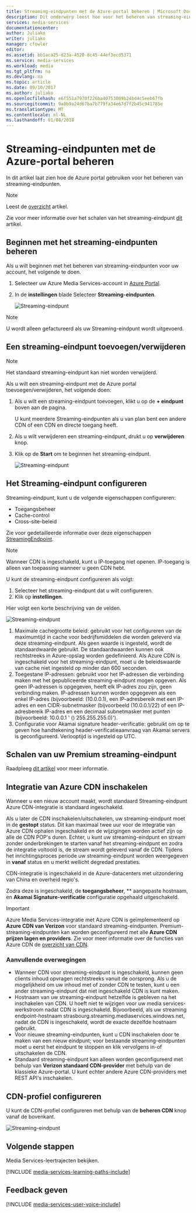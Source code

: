 ```yaml
---
title: Streaming-eindpunten met de Azure-portal beheren | Microsoft Docs
description: Dit onderwerp leest hoe voor het beheren van streaming-eindpunten met de Azure-portal.
services: media-services
documentationcenter: 
author: Juliako
writer: juliako
manager: cfowler
editor: 
ms.assetid: bb1aca25-d23a-4520-8c45-44ef3ecd5371
ms.service: media-services
ms.workload: media
ms.tgt_pltfrm: na
ms.devlang: na
ms.topic: article
ms.date: 09/10/2017
ms.author: juliako
ms.openlocfilehash: e6f551a7970f226ba40753009b24bd4c5eeb67fb
ms.sourcegitcommit: 9a8b9a24d67ba7b779fa34e67d7f2b45c941785e
ms.translationtype: MT
ms.contentlocale: nl-NL
ms.lasthandoff: 01/08/2018
---
```

# <a name="manage-streaming-endpoints-with-the-azure-portal"></a>Streaming-eindpunten met de Azure-portal beheren

In dit artikel laat zien hoe de Azure portal gebruiken voor het beheren van streaming-eindpunten. 

>[!NOTE]
>Leest de [overzicht](media-services-streaming-endpoints-overview.md) artikel. 

Zie voor meer informatie over het schalen van het streaming-eindpunt [dit](media-services-portal-scale-streaming-endpoints.md) artikel.

## <a name="start-managing-streaming-endpoints"></a>Beginnen met het streaming-eindpunten beheren 

Als u wilt beginnen met het beheren van streaming-eindpunten voor uw account, het volgende te doen.

1. Selecteer uw Azure Media Services-account in [Azure Portal](https://portal.azure.com/).
2. In de **instellingen** blade Selecteer **Streaming-eindpunten**.
   
    ![Streaming-eindpunt](./media/media-services-portal-manage-streaming-endpoints/media-services-manage-streaming-endpoints1.png)

> [!NOTE]
> U wordt alleen gefactureerd als uw Streaming-eindpunt wordt uitgevoerd.

## <a name="adddelete-a-streaming-endpoint"></a>Een streaming-eindpunt toevoegen/verwijderen

>[!NOTE]
>Het standaard streaming-eindpunt kan niet worden verwijderd.

Als u wilt een streaming-eindpunt met de Azure portal toevoegen/verwijderen, het volgende doen:

1. Als u wilt een streaming-eindpunt toevoegen, klikt u op de **+ eindpunt** boven aan de pagina. 

    U kunt meerdere Streaming-eindpunten als u van plan bent een andere CDN of een CDN en directe toegang heeft.

2. Als u wilt verwijderen een streaming-eindpunt, drukt u op **verwijderen** knop.      
3. Klik op de **Start** om te beginnen het streaming-eindpunt.
   
    ![Streaming-eindpunt](./media/media-services-portal-manage-streaming-endpoints/media-services-manage-streaming-endpoints2.png)


## <a id="configure_streaming_endpoints"></a>Het Streaming-eindpunt configureren
Streaming-eindpunt, kunt u de volgende eigenschappen configureren:

* Toegangsbeheer
* Cache-control
* Cross-site-beleid

Zie voor gedetailleerde informatie over deze eigenschappen [StreamingEndpoint](https://docs.microsoft.com/rest/api/media/operations/streamingendpoint).

>[!NOTE]
>Wanneer CDN is ingeschakeld, kunt u IP-toegang niet openen. IP-toegang is alleen van toepassing wanneer u geen CDN hebt.

U kunt de streaming-eindpunt configureren als volgt:

1. Selecteer het streaming-eindpunt dat u wilt configureren.
2. Klik op **instellingen**.

Hier volgt een korte beschrijving van de velden.

![Streaming-eindpunt](./media/media-services-portal-manage-streaming-endpoints/media-services-manage-streaming-endpoints4.png)

1. Maximale cachegrootte beleid: gebruikt voor het configureren van de maximumtijd in cache voor bedrijfsmiddelen die worden geleverd via deze streaming-eindpunt. Als geen waarde is ingesteld, wordt de standaardwaarde gebruikt. De standaardwaarden kunnen ook rechtstreeks in Azure-opslag worden gedefinieerd. Als Azure CDN is ingeschakeld voor het streaming-eindpunt, moet u de beleidswaarde van cache niet ingesteld op minder dan 600 seconden.  
2. Toegestane IP-adressen: gebruikt voor het IP-adressen die verbinding maken met het gepubliceerde streaming-eindpunt mogen opgeven. Als geen IP-adressen is opgegeven, heeft elk IP-adres zou zijn, geen verbinding maken. IP-adressen kunnen worden opgegeven als een enkel IP-adres (bijvoorbeeld: (10.0.0.1), een IP-adresbereik met een IP-adres en een CIDR-subnetmasker (bijvoorbeeld (10.0.0.1/22) of een IP-adresbereik IP-adres en een decimaal subnetmasker met punten (bijvoorbeeld: 10.0.0.1 ' () 255.255.255.0)').
3. Configuratie voor Akamai signature header-verificatie: gebruikt om op te geven hoe handtekening header-verificatieaanvraag van Akamai servers is geconfigureerd. Verlooptijd is ingesteld op UTC.

## <a name="scale-your-premium-streaming-endpoint"></a>Schalen van uw Premium streaming-eindpunt

Raadpleeg [dit artikel](media-services-portal-scale-streaming-endpoints.md) voor meer informatie.

## <a id="enable_cdn"></a>Integratie van Azure CDN inschakelen

Wanneer u een nieuw account maakt, wordt standaard Streaming-eindpunt Azure CDN-integratie is standaard ingeschakeld.

Als u later de CDN inschakelen/uitschakelen, uw streaming-eindpunt moet in de **gestopt** status. Dit kan maximaal twee uur voor de integratie van Azure CDN ophalen ingeschakeld en de wijzigingen worden actief zijn op alle de CDN POP's duren. Echter, u kunt uw streaming-eindpunt en stream zonder onderbrekingen te starten vanaf het streaming-eindpunt en zodra de integratie voltooid is, de stream wordt geleverd vanaf de CDN. Tijdens het inrichtingsproces periode uw streaming-eindpunt worden weergegeven in **vanaf** status en u merkt wellicht degredad prestaties.

CDN-integratie is ingeschakeld in de Azure-datacenters met uitzondering van China en overheid regio's.

Zodra deze is ingeschakeld, de **toegangsbeheer**, ** aangepaste hostnaam, en **Akamai Signature-verificatie** configuratie opgehaald uitgeschakeld.
 
> [!IMPORTANT]
> Azure Media Services-integratie met Azure CDN is geïmplementeerd op **Azure CDN van Verizon** voor standaard streaming-eindpunten. Premium-streaming-eindpunten kan worden geconfigureerd met alle **Azure CDN prijzen lagen en providers**. Zie voor meer informatie over de functies van Azure CDN de [overzicht van CDN](../cdn/cdn-overview.md).
 
### <a name="additional-considerations"></a>Aanvullende overwegingen

* Wanneer CDN voor streaming-eindpunt is ingeschakeld, kunnen geen clients inhoud opvragen rechtstreeks vanuit de oorsprong. Als u de mogelijkheid om uw inhoud met of zonder CDN te testen, kunt u een ander streaming-eindpunt dat niet ingeschakeld CDN is kunt maken.
* Hostnaam van uw streaming-eindpunt hetzelfde is gebleven na het inschakelen van CDN. U hoeft niet te wijzigen voor uw media services-werkstroom nadat CDN is ingeschakeld. Bijvoorbeeld, als uw streaming endpoint-hostnaam strasbourg.streaming.mediaservices.windows.net, nadat de CDN is ingeschakeld, wordt de exacte dezelfde hostnaam gebruikt.
* Voor nieuwe streaming-eindpunten, kunt u CDN inschakelen door te maken van een nieuw eindpunt; voor bestaande streaming-eindpunten moet u eerst het eindpunt te stoppen en klik vervolgens in-of uitschakelen de CDN.
* Standaard streaming-eindpunt kan alleen worden geconfigureerd met behulp van **Verizon standaard CDN-provider** met behulp van de klassieke Azure-portal. U kunt echter andere Azure CDN-providers met REST API's inschakelen.

## <a name="configure-cdn-profile"></a>CDN-profiel configureren

U kunt de CDN-profiel configureren met behulp van de **beheren CDN** knop vanaf de bovenkant.

![Streaming-eindpunt](./media/media-services-portal-manage-streaming-endpoints/media-services-manage-streaming-endpoints6.png)

## <a name="next-steps"></a>Volgende stappen
Media Services-leertrajecten bekijken.

[!INCLUDE [media-services-learning-paths-include](../../includes/media-services-learning-paths-include.md)]

## <a name="provide-feedback"></a>Feedback geven
[!INCLUDE [media-services-user-voice-include](../../includes/media-services-user-voice-include.md)]

